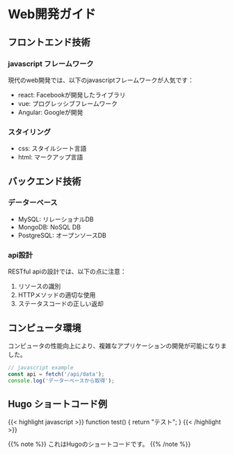 # Web開発ガイド

## フロントエンド技術

### javascript フレームワーク

現代のweb開発では、以下のjavascriptフレームワークが人気です：

- react: Facebookが開発したライブラリ
- vue: プログレッシブフレームワーク
- Angular: Googleが開発

### スタイリング

- css: スタイルシート言語
- html: マークアップ言語

## バックエンド技術

### データーベース

- MySQL: リレーショナルDB
- MongoDB: NoSQL DB
- PostgreSQL: オープンソースDB

### api設計

RESTful apiの設計では、以下の点に注意：

1. リソースの識別
2. HTTPメソッドの適切な使用
3. ステータスコードの正しい返却

## コンピュータ環境

コンピュータの性能向上により、複雑なアプリケーションの開発が可能になりました。

```javascript
// javascript example
const api = fetch('/api/data');
console.log('データーベースから取得');
```

## Hugo ショートコード例

{{< highlight javascript >}}
function test() {
    return "テスト";
}
{{< /highlight >}}

{{% note %}}
これはHugoのショートコードです。
{{% /note %}}
